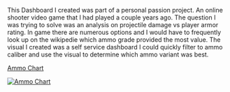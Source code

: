 This Dashboard I created was part of a personal passion project. An online shooter video game that I had played a couple years ago. 
The question I was trying to solve was an analysis on projectile damage vs player armor rating. In game there are numerous options and I would have to frequently look up on the wikipedie which ammo grade 
provided the most value. The visual I created was a self service dashboard I could quickly filter to ammo caliber and use the visual to determine which ammo variant was best.

[Ammo Chart](https://public.tableau.com/app/profile/sal.barnao/viz/EFTAmmoChart/AmmoChart)

<div class='tableauPlaceholder' id='viz1712637489631' style='position: relative'><noscript><a href='#'><img alt='Ammo Chart ' src='https:&#47;&#47;public.tableau.com&#47;static&#47;images&#47;EF&#47;EFTAmmoChart&#47;AmmoChart&#47;1_rss.png' style='border: none' /></a></noscript><object class='tableauViz'  style='display:none;'><param name='host_url' value='https%3A%2F%2Fpublic.tableau.com%2F' /> <param name='embed_code_version' value='3' /> <param name='site_root' value='' /><param name='name' value='EFTAmmoChart&#47;AmmoChart' /><param name='tabs' value='no' /><param name='toolbar' value='yes' /><param name='static_image' value='https:&#47;&#47;public.tableau.com&#47;static&#47;images&#47;EF&#47;EFTAmmoChart&#47;AmmoChart&#47;1.png' /> <param name='animate_transition' value='yes' /><param name='display_static_image' value='yes' /><param name='display_spinner' value='yes' /><param name='display_overlay' value='yes' /><param name='display_count' value='yes' /><param name='language' value='en-US'

